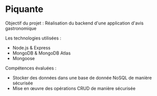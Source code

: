 # Piquante

Objectif du projet : 
 Réalisation du backend d'une application d'avis gastronomique

Les technologies utilisées :
 - Node.js & Express
 - MongoDB & MongoDB Atlas
 - Mongoose
 
Compétences évaluées :
 - Stocker des données dans une base de donnée NoSQL de manière sécurisée
 - Mise en œuvre des opérations CRUD de manière sécurisée
